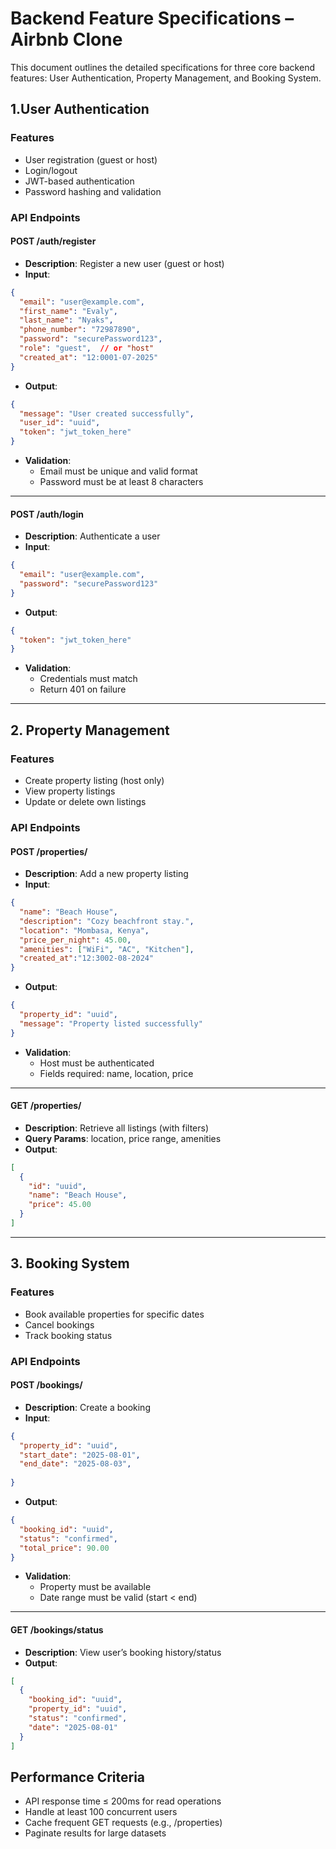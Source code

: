 
# Backend Feature Specifications – Airbnb Clone

This document outlines the detailed specifications for three core backend features: User Authentication, Property Management, and Booking System.

## 1.User Authentication

### Features
- User registration (guest or host)
- Login/logout
- JWT-based authentication
- Password hashing and validation

### API Endpoints

#### POST /auth/register
- **Description**: Register a new user (guest or host)
- **Input**:
```json
{
  "email": "user@example.com",
  "first_name": "Evaly",
  "last_name": "Nyaks",
  "phone_number": "72987890",
  "password": "securePassword123",
  "role": "guest",  // or "host"
  "created_at": "12:0001-07-2025"
}
```
- **Output**:
```json
{
  "message": "User created successfully",
  "user_id": "uuid",
  "token": "jwt_token_here"
}
```
- **Validation**:
  - Email must be unique and valid format
  - Password must be at least 8 characters

---

#### POST /auth/login
- **Description**: Authenticate a user
- **Input**:
```json
{
  "email": "user@example.com",
  "password": "securePassword123"
}
```
- **Output**:
```json
{
  "token": "jwt_token_here"
}
```
- **Validation**:
  - Credentials must match
  - Return 401 on failure

---

## 2. Property Management

### Features
- Create property listing (host only)
- View property listings
- Update or delete own listings

### API Endpoints

#### POST /properties/
- **Description**: Add a new property listing
- **Input**:
```json
{
  "name": "Beach House",
  "description": "Cozy beachfront stay.",
  "location": "Mombasa, Kenya",
  "price_per_night": 45.00,
  "amenities": ["WiFi", "AC", "Kitchen"],
  "created_at":"12:3002-08-2024"
}
```
- **Output**:
```json
{
  "property_id": "uuid",
  "message": "Property listed successfully"
}
```
- **Validation**:
  - Host must be authenticated
  - Fields required: name, location, price

---

#### GET /properties/
- **Description**: Retrieve all listings (with filters)
- **Query Params**: location, price range, amenities
- **Output**:
```json
[
  {
    "id": "uuid",
    "name": "Beach House",
    "price": 45.00
  }
]
```

---

## 3. Booking System

### Features
- Book available properties for specific dates
- Cancel bookings
- Track booking status

### API Endpoints

#### POST /bookings/
- **Description**: Create a booking
- **Input**:
```json
{
  "property_id": "uuid",
  "start_date": "2025-08-01",
  "end_date": "2025-08-03",
  
}
```
- **Output**:
```json
{
  "booking_id": "uuid",
  "status": "confirmed",
  "total_price": 90.00
}
```
- **Validation**:
  - Property must be available
  - Date range must be valid (start < end)

---

#### GET /bookings/status
- **Description**: View user’s booking history/status
- **Output**:
```json
[
  {
    "booking_id": "uuid",
    "property_id": "uuid",
    "status": "confirmed",
    "date": "2025-08-01"
  }
]
```

## Performance Criteria
- API response time ≤ 200ms for read operations
- Handle at least 100 concurrent users
- Cache frequent GET requests (e.g., /properties)
- Paginate results for large datasets



